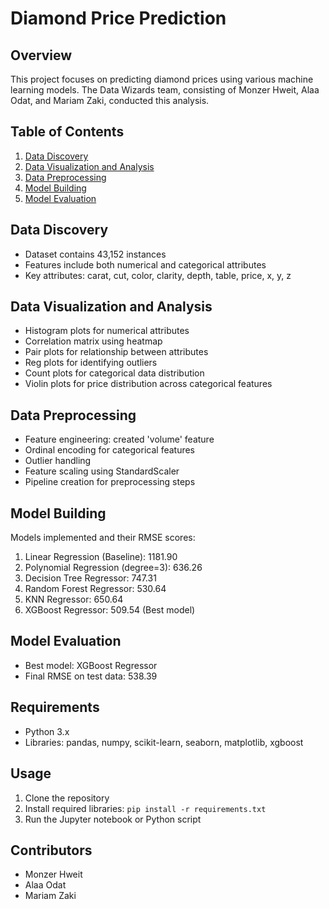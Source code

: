 # Diamond Price Prediction

## Overview
This project focuses on predicting diamond prices using various machine learning models. The Data Wizards team, consisting of Monzer Hweit, Alaa Odat, and Mariam Zaki, conducted this analysis.

## Table of Contents
1. [Data Discovery](#data-discovery)
2. [Data Visualization and Analysis](#data-visualization-and-analysis)
3. [Data Preprocessing](#data-preprocessing)
4. [Model Building](#model-building)
5. [Model Evaluation](#model-evaluation)

## Data Discovery
- Dataset contains 43,152 instances
- Features include both numerical and categorical attributes
- Key attributes: carat, cut, color, clarity, depth, table, price, x, y, z

## Data Visualization and Analysis
- Histogram plots for numerical attributes
- Correlation matrix using heatmap
- Pair plots for relationship between attributes
- Reg plots for identifying outliers
- Count plots for categorical data distribution
- Violin plots for price distribution across categorical features

## Data Preprocessing
- Feature engineering: created 'volume' feature
- Ordinal encoding for categorical features
- Outlier handling
- Feature scaling using StandardScaler
- Pipeline creation for preprocessing steps

## Model Building
Models implemented and their RMSE scores:
1. Linear Regression (Baseline): 1181.90
2. Polynomial Regression (degree=3): 636.26
3. Decision Tree Regressor: 747.31
4. Random Forest Regressor: 530.64
5. KNN Regressor: 650.64
6. XGBoost Regressor: 509.54 (Best model)

## Model Evaluation
- Best model: XGBoost Regressor
- Final RMSE on test data: 538.39

## Requirements
- Python 3.x
- Libraries: pandas, numpy, scikit-learn, seaborn, matplotlib, xgboost

## Usage
1. Clone the repository
2. Install required libraries: `pip install -r requirements.txt`
3. Run the Jupyter notebook or Python script

## Contributors
- Monzer Hweit
- Alaa Odat
- Mariam Zaki

